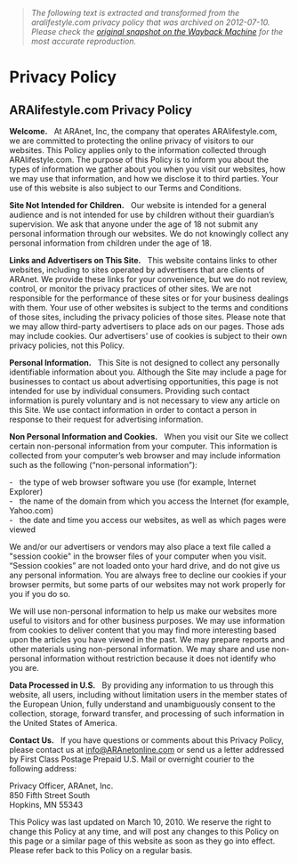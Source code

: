 > *The following text is extracted and transformed from the aralifestyle.com privacy policy that was archived on 2012-07-10. Please check the [original snapshot on the Wayback Machine](https://web.archive.org/web/20120710002339id_/http%3A//www.aralifestyle.com/Privacy.aspx) for the most accurate reproduction.*

# Privacy Policy

##  ARAlifestyle.com Privacy Policy

**Welcome.**   At ARAnet, Inc, the company that operates ARAlifestyle.com, we are committed to protecting the online privacy of visitors to our websites. This Policy applies only to the information collected through ARAlifestyle.com. The purpose of this Policy is to inform you about the types of information we gather about you when you visit our websites, how we may use that information, and how we disclose it to third parties. Your use of this website is also subject to our Terms and Conditions. 

**Site Not Intended for Children.**   Our website is intended for a general audience and is not intended for use by children without their guardian’s supervision. We ask that anyone under the age of 18 not submit any personal information through our websites. We do not knowingly collect any personal information from children under the age of 18. 

**Links and Advertisers on This Site.**   This website contains links to other websites, including to sites operated by advertisers that are clients of ARAnet. We provide these links for your convenience, but we do not review, control, or monitor the privacy practices of other sites. We are not responsible for the performance of these sites or for your business dealings with them. Your use of other websites is subject to the terms and conditions of those sites, including the privacy policies of those sites. Please note that we may allow third-party advertisers to place ads on our pages. Those ads may include cookies. Our advertisers' use of cookies is subject to their own privacy policies, not this Policy. 

**Personal Information.**   This Site is not designed to collect any personally identifiable information about you. Although the Site may include a page for businesses to contact us about advertising opportunities, this page is not intended for use by individual consumers. Providing such contact information is purely voluntary and is not necessary to view any article on this Site. We use contact information in order to contact a person in response to their request for advertising information. 

**Non Personal Information and Cookies.**   When you visit our Site we collect certain non-personal information from your computer. This information is collected from your computer’s web browser and may include information such as the following (“non-personal information”):

-   the type of web browser software you use (for example, Internet Explorer)  
-   the name of the domain from which you access the Internet (for example, Yahoo.com)  
-   the date and time you access our websites, as well as which pages were viewed

We and/or our advertisers or vendors may also place a text file called a "session cookie" in the browser files of your computer when you visit. “Session cookies” are not loaded onto your hard drive, and do not give us any personal information. You are always free to decline our cookies if your browser permits, but some parts of our websites may not work properly for you if you do so. 

We will use non-personal information to help us make our websites more useful to visitors and for other business purposes. We may use information from cookies to deliver content that you may find more interesting based upon the articles you have viewed in the past. We may prepare reports and other materials using non-personal information. We may share and use non-personal information without restriction because it does not identify who you are. 

**Data Processed in U.S.**   By providing any information to us through this website, all users, including without limitation users in the member states of the European Union, fully understand and unambiguously consent to the collection, storage, forward transfer, and processing of such information in the United States of America. 

**Contact Us.**   If you have questions or comments about this Privacy Policy, please contact us at [info@ARAnetonline.com](mailto:info@ARAnetonline.com) or send us a letter addressed by First Class Postage Prepaid U.S. Mail or overnight courier to the following address:

Privacy Officer, ARAnet, Inc.  
850 Fifth Street South  
Hopkins, MN 55343

This Policy was last updated on March 10, 2010. We reserve the right to change this Policy at any time, and will post any changes to this Policy on this page or a similar page of this website as soon as they go into effect. Please refer back to this Policy on a regular basis. 
